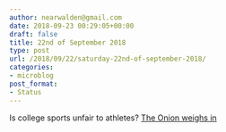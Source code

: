 ```yaml
---
author: nearwalden@gmail.com
date: 2018-09-23 00:29:05+00:00
draft: false
title: 22nd of September 2018
type: post
url: /2018/09/22/saturday-22nd-of-september-2018/
categories:
- microblog
post_format:
- Status
---
```


Is college sports unfair to athletes? [The Onion weighs in](https://sports.theonion.com/is-it-fair-to-not-pay-college-football-players-when-the-1828859043)




